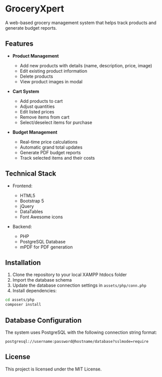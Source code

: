 # GroceryXpert

A web-based grocery management system that helps track products and generate budget reports.

## Features

- **Product Management**
  - Add new products with details (name, description, price, image)
  - Edit existing product information
  - Delete products
  - View product images in modal

- **Cart System**
  - Add products to cart
  - Adjust quantities
  - Edit listed prices
  - Remove items from cart
  - Select/deselect items for purchase

- **Budget Management**
  - Real-time price calculations
  - Automatic grand total updates
  - Generate PDF budget reports
  - Track selected items and their costs

## Technical Stack

- Frontend:
  - HTML5
  - Bootstrap 5
  - jQuery
  - DataTables
  - Font Awesome icons

- Backend:
  - PHP
  - PostgreSQL Database
  - mPDF for PDF generation

## Installation

1. Clone the repository to your local XAMPP htdocs folder
2. Import the database schema
3. Update the database connection settings in `assets/php/conn.php`
4. Install dependencies:
```bash
cd assets/php
composer install
```

## Database Configuration

The system uses PostgreSQL with the following connection string format:
```
postgresql://username:password@hostname/database?sslmode=require
```

## License

This project is licensed under the MIT License.